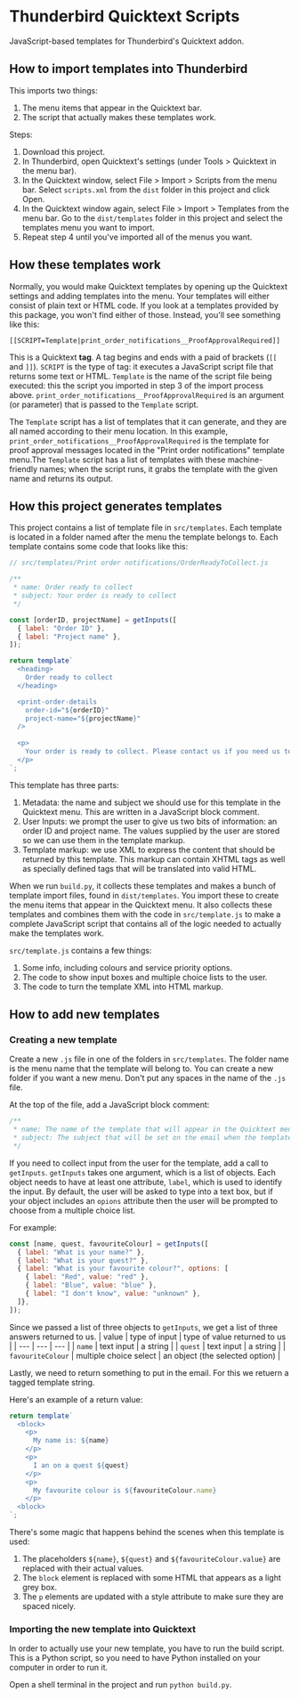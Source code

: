 
Thunderbird Quicktext Scripts
=============================

JavaScript-based templates for Thunderbird's Quicktext addon.

How to import templates into Thunderbird
----------------------------------------

This imports two things:
1. The menu items that appear in the Quicktext bar.
2. The script that actually makes these templates work.

Steps:
1. Download this project.
2. In Thunderbird, open Quicktext's settings (under Tools > Quicktext in the menu bar).
3. In the Quicktext window, select File > Import > Scripts from the menu bar. Select `scripts.xml` from the `dist` folder in this project and click Open.
4. In the Quicktext window again, select File > Import > Templates from the menu bar. Go to the `dist/templates` folder in this project and select the templates menu you want to import.
5. Repeat step 4 until you've imported all of the menus you want.

How these templates work
------------------------

Normally, you would make Quicktext templates by opening up the Quicktext settings and adding templates into the menu. Your templates will either consist of plain text or HTML code. If you look at a templates provided by this package, you won't find either of those. Instead, you'll see something like this:

```
[[SCRIPT=Template|print_order_notifications__ProofApprovalRequired]]
```

This is a Quicktext **tag**. A tag begins and ends with a paid of brackets (`[[` and `]]`). `SCRIPT` is the type of tag: it executes a JavaScript script file that returns some text or HTML. `Template` is the name of the script file being executed: this the script you imported in step 3 of the import process above. `print_order_notifications__ProofApprovalRequired` is an argument (or parameter) that is passed to the `Template` script.

The `Template` script has a list of templates that it can generate, and they are all named according to their menu location. In this example, `print_order_notifications__ProofApprovalRequired` is the template for proof approval messages located in the "Print order notifications" template menu.The `Template` script has a list of templates with these machine-friendly names; when the script runs, it grabs the template with the given name and returns its output.

How this project generates templates
------------------------------------

This project contains a list of template file in `src/templates`. Each template is located in a folder named after the menu the template belongs to. Each template contains some code that looks like this:

```js
// src/templates/Print order notifications/OrderReadyToCollect.js

/**
 * name: Order ready to collect
 * subject: Your order is ready to collect
 */

const [orderID, projectName] = getInputs([
  { label: "Order ID" },
  { label: "Project name" },
]);

return template`
  <heading>
    Order ready to collect
  </heading>

  <print-order-details
    order-id="${orderID}"
    project-name="${projectName}"
  />
  
  <p>
    Your order is ready to collect. Please contact us if you need us to deliver it to you.
  </p>
`;
```

This template has three parts:
1. Metadata: the name and subject we should use for this template in the Quicktext menu. This are written in a JavaScript block comment.
2. User Inputs: we prompt the user to give us two bits of information: an order ID and project name. The values supplied by the user are stored so we can use them in the template markup.
3. Template markup: we use XML to express the content that should be returned by this template. This markup can contain XHTML tags as well as specially defined tags that will be translated into valid HTML.

When we run `build.py`, it collects these templates and makes a bunch of template import files, found in `dist/templates`. You import these to create the menu items that appear in the Quicktext menu. It also collects these templates and combines them with the code in `src/template.js` to make a complete JavaScript script that contains all of the logic needed to actually make the templates work.

`src/template.js` contains a few things:
1. Some info, including colours and service priority options.
2. The code to show input boxes and multiple choice lists to the user. 
3. The code to turn the template XML into HTML markup.

How to add new templates
------------------------

### Creating a new template

Create a new `.js` file in one of the folders in `src/templates`. The folder name is the menu name that the template will belong to. You can create a new folder if you want a new menu. Don't put any spaces in the name of the `.js` file.

At the top of the file, add a JavaScript block comment:
```js
/**
 * name: The name of the template that will appear in the Quicktext menu bar
 * subject: The subject that will be set on the email when the template is selected
 */
 ```

If you need to collect input from the user for the template, add a call to `getInputs`. `getInputs` takes one argument, which is a list of objects. Each object needs to have at least one attribute, `label`, which is used to identify the input. By default, the user will be asked to type into a text box, but if your object includes an `opions` attribute then the user will be prompted to choose from a multiple choice list.

For example:
```js
const [name, quest, favouriteColour] = getInputs([
  { label: "What is your name?" },
  { label: "What is your quest?" },
  { label: "What is your favourite colour?", options: [
    { label: "Red", value: "red" },
    { label: "Blue", value: "blue" },
    { label: "I don't know", value: "unknown" },
  ]},
]);
```
Since we passed a list of three objects to `getInputs`, we get a list of three answers returned to us.
| value              | type of input           | type of value returned to us    |
| ---                | ---                     | ---                             |
| `name`             | text input              | a string                        |
| `quest`            | text input              | a string                        |
| `favouriteColour`  | multiple choice select  | an object (the selected option) |

Lastly, we need to return something to put in the email. For this we retuern a tagged template string.

Here's an example of a return value:
```js
return template`
  <block>
    <p>
      My name is: ${name}
    </p>
    <p>
      I an on a quest ${quest}
    </p>
    <p>
      My favourite colour is ${favouriteColour.name}
    </p>
  <block>
`;
```

There's some magic that happens behind the scenes when this template is used:
1. The placeholders `${name}`, `${quest}` and `${favouriteColour.value}` are replaced with their actual values.
2. The `block` element is replaced with some HTML that appears as a light grey box.
3. The `p` elements are updated with a style attribute to make sure they are spaced nicely.

### Importing the new template into Quicktext

In order to actually use your new template, you have to run the build script. This is a Python script, so you need to have Python installed on your computer in order to run it.

Open a shell terminal in the project and run `python build.py`. 



